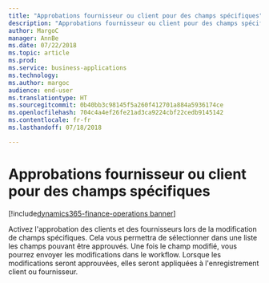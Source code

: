 ```yaml
---
title: "Approbations fournisseur ou client pour des champs spécifiques"
description: "Approbations fournisseur ou client pour des champs spécifiques"
author: MargoC
manager: AnnBe
ms.date: 07/22/2018
ms.topic: article
ms.prod: 
ms.service: business-applications
ms.technology: 
ms.author: margoc
audience: end-user
ms.translationtype: HT
ms.sourcegitcommit: 0b40bb3c98145f5a260f412701a884a5936174ce
ms.openlocfilehash: 704c4a4ef26fe21ad3ca9224cbf22cedb9145142
ms.contentlocale: fr-fr
ms.lasthandoff: 07/18/2018

---
```

#  <a name="vendor-or-customer-approvals-for-specific-fields"></a>Approbations fournisseur ou client pour des champs spécifiques

[!include[dynamics365-finance-operations banner](../includes/dynamics365-finance-operations.md)]



Activez l'approbation des clients et des fournisseurs lors de la modification de champs spécifiques. Cela vous permettra de sélectionner dans une liste les champs pouvant être approuvés. Une fois le champ modifié, vous pourrez envoyer les modifications dans le workflow. Lorsque les modifications seront approuvées, elles seront appliquées à l'enregistrement client ou fournisseur.
